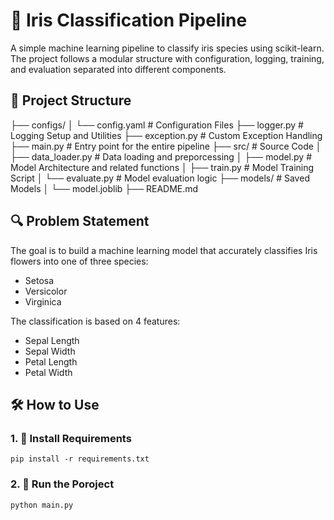 # 🌼 Iris Classification Pipeline

A simple machine learning pipeline to classify iris species using scikit-learn. The project follows a modular structure with configuration, logging, training, and evaluation separated into different components.


## 📁 Project Structure

├── configs/
│   └── config.yaml # Configuration Files
├── logger.py # Logging Setup and Utilities
├── exception.py # Custom Exception Handling 
├── main.py # Entry point for the entire pipeline
├── src/ # Source Code
│   ├── data_loader.py # Data loading and preporcessing
│   ├── model.py # Model Architecture and related functions
│   ├── train.py # Model Training Script
│   └── evaluate.py # Model evaluation logic
├── models/  # Saved Models
│   └── model.joblib
├── README.md


## 🔍 Problem Statement

The goal is to build a machine learning model that accurately classifies Iris flowers into one of three species:
- Setosa
- Versicolor
- Virginica

The classification is based on 4 features:
- Sepal Length
- Sepal Width
- Petal Length
- Petal Width
  

## 🛠️ How to Use

### 1. 🔧 Install Requirements

```
pip install -r requirements.txt
```
### 2. 🚀 Run the Poroject

```
python main.py
```
